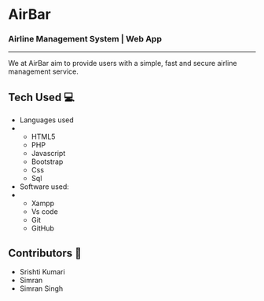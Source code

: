 # AirBar

### Airline Management System | Web App

---



We at AirBar aim to provide users with a simple, fast and secure airline management service.

## Tech Used 💻

* Languages used
* * HTML5
  * PHP
  * Javascript
  * Bootstrap
  * Css
  * Sql
* Software used:
* * Xampp
  * Vs code
  * Git
  * GitHub

## Contributors 🎉️

* Srishti Kumari
* Simran
* Simran Singh

